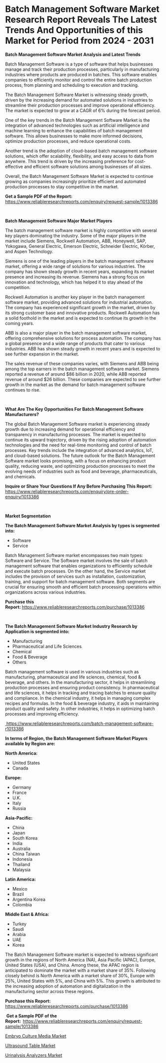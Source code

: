 <p><h1>Batch Management Software Market Research Report Reveals The Latest Trends And Opportunities of this Market for Period from 2024 - 2031</h1></p><p><strong>Batch Management Software Market Analysis and Latest Trends</strong></p>
<p><p>Batch Management Software is a type of software that helps businesses manage and track their production processes, particularly in manufacturing industries where products are produced in batches. This software enables companies to efficiently monitor and control the entire batch production process, from planning and scheduling to execution and tracking.</p><p>The Batch Management Software Market is witnessing steady growth, driven by the increasing demand for automated solutions in industries to streamline their production processes and improve operational efficiency. The market is expected to grow at a CAGR of 6% during the forecast period.</p><p>One of the key trends in the Batch Management Software Market is the integration of advanced technologies such as artificial intelligence and machine learning to enhance the capabilities of batch management software. This allows businesses to make more informed decisions, optimize production processes, and reduce operational costs.</p><p>Another trend is the adoption of cloud-based batch management software solutions, which offer scalability, flexibility, and easy access to data from anywhere. This trend is driven by the increasing preference for cost-effective and efficient software solutions among businesses of all sizes.</p><p>Overall, the Batch Management Software Market is expected to continue growing as companies increasingly prioritize efficient and automated production processes to stay competitive in the market.</p></p>
<p><strong>Get a Sample PDF of the Report:&nbsp;</strong> <a href="https://www.reliableresearchreports.com/enquiry/request-sample/1013386">https://www.reliableresearchreports.com/enquiry/request-sample/1013386</a></p>
<p>&nbsp;</p>
<p><strong>Batch Management Software Major Market Players</strong></p>
<p><p>The batch management software market is highly competitive with several key players dominating the industry. Some of the major players in the market include Siemens, Rockwell Automation, ABB, Honeywell, SAP, Yokogawa, General Electric, Emerson Electric, Schneider Electric, Körber, and Aspen Technology.</p><p>Siemens is one of the leading players in the batch management software market, offering a wide range of solutions for various industries. The company has shown steady growth in recent years, expanding its market presence and increasing its revenue. Siemens has a strong focus on innovation and technology, which has helped it to stay ahead of the competition.</p><p>Rockwell Automation is another key player in the batch management software market, providing advanced solutions for industrial automation. The company has experienced significant growth in the market, driven by its strong customer base and innovative products. Rockwell Automation has a solid foothold in the market and is expected to continue its growth in the coming years.</p><p>ABB is also a major player in the batch management software market, offering comprehensive solutions for process automation. The company has a global presence and a wide range of products that cater to various industries. ABB has shown steady growth in recent years and is expected to see further expansion in the market.</p><p>The sales revenue of these companies varies, with Siemens and ABB being among the top earners in the batch management software market. Siemens reported a revenue of around $86 billion in 2020, while ABB reported revenue of around $26 billion. These companies are expected to see further growth in the market as the demand for batch management software continues to rise.</p></p>
<p>&nbsp;</p>
<p><strong>What Are The Key Opportunities For Batch Management Software Manufacturers?</strong></p>
<p><p>The global Batch Management Software market is experiencing steady growth due to increasing demand for operational efficiency and transparency in manufacturing processes. The market is expected to continue its upward trajectory, driven by the rising adoption of automation technologies and the need for real-time monitoring and control of batch processes. Key trends include the integration of advanced analytics, IoT, and cloud-based solutions. The future outlook for the Batch Management Software market looks promising, with a focus on enhancing product quality, reducing waste, and optimizing production processes to meet the evolving needs of industries such as food and beverage, pharmaceuticals, and chemicals.</p></p>
<p><strong>Inquire or Share Your Questions If Any Before Purchasing This Report:</strong> <a href="https://www.reliableresearchreports.com/enquiry/pre-order-enquiry/1013386">https://www.reliableresearchreports.com/enquiry/pre-order-enquiry/1013386</a></p>
<p>&nbsp;</p>
<p><strong>Market Segmentation</strong></p>
<p><strong>The Batch Management Software Market Analysis by types is segmented into:</strong></p>
<p><ul><li>Software</li><li>Service</li></ul></p>
<p><p>Batch Management Software market encompasses two main types: Software and Service. The Software market involves the sale of batch management software that enables organizations to efficiently schedule and execute batch processes. On the other hand, the Service market includes the provision of services such as installation, customization, training, and support for batch management software. Both segments are crucial for ensuring smooth and efficient batch processing operations within organizations across various industries.</p></p>
<p><strong>Purchase this Report:&nbsp;</strong><a href="https://www.reliableresearchreports.com/purchase/1013386">https://www.reliableresearchreports.com/purchase/1013386</a></p>
<p>&nbsp;</p>
<p><strong>The Batch Management Software Market Industry Research by Application is segmented into:</strong></p>
<p><ul><li>Manufacturing</li><li>Pharmaceutical and Life Sciences</li><li>Chemical</li><li>Food & Beverage</li><li>Others</li></ul></p>
<p><p>Batch management software is used in various industries such as manufacturing, pharmaceutical and life sciences, chemical, food & beverage, and others. In the manufacturing sector, it helps in streamlining production processes and ensuring product consistency. In pharmaceutical and life sciences, it helps in tracking and tracing batches to ensure quality and compliance. In the chemical industry, it helps in managing complex recipes and formulas. In the food & beverage industry, it aids in maintaining product quality and safety. In other industries, it helps in optimizing batch processes and improving efficiency.</p></p>
<p><a href="https://www.reliableresearchreports.com/batch-management-software-r1013386">&nbsp;https://www.reliableresearchreports.com/batch-management-software-r1013386</a></p>
<p><strong>In terms of Region, the Batch Management Software Market Players available by Region are:</strong></p>
<p>
    <p> <strong> North America: </strong>
        <ul>
            <li>United States</li>
            <li>Canada</li>
        </ul>
        </p> 
    <p> <strong> Europe: </strong>
        <ul>
            <li>Germany</li>
            <li>France</li>
            <li>U.K.</li>
            <li>Italy</li>
            <li>Russia</li>
        </ul>
        </p> 
    <p> <strong> Asia-Pacific: </strong>
        <ul>
            <li>China</li>
            <li>Japan</li>
            <li>South Korea</li>
            <li>India</li>
            <li>Australia</li>
            <li>China Taiwan</li>
            <li>Indonesia</li>
            <li>Thailand</li>
            <li>Malaysia</li>
        </ul>
        </p> 
    <p> <strong> Latin America: </strong>
        <ul>
            <li>Mexico</li>
            <li>Brazil</li>
            <li>Argentina Korea</li>
            <li>Colombia</li>
        </ul>
        </p> 
    <p> <strong> Middle East & Africa: </strong>
        <ul>
            <li>Turkey</li>
            <li>Saudi</li>
            <li>Arabia</li>
            <li>UAE</li>
            <li>Korea</li>
        </ul>
    </p>
    </p>
<p><p>The Batch Management Software market is expected to witness significant growth in the regions of North America (NA), Asia Pacific (APAC), Europe, United States (USA), and China. Among these, the APAC region is anticipated to dominate the market with a market share of 35%. Following closely behind is North America with a market share of 30%, Europe with 25%, United States with 5%, and China with 5%. This growth is attributed to the increasing adoption of automation and digitalization in the manufacturing sector across these regions.</p></p>
<p><strong>Purchase this Report: </strong><a href="https://www.reliableresearchreports.com/purchase/1013386">https://www.reliableresearchreports.com/purchase/1013386</a></p>
<p>&nbsp;<strong>Get a Sample PDF of the Report:&nbsp;&nbsp;</strong><a href="https://www.reliableresearchreports.com/enquiry/request-sample/1013386">https://www.reliableresearchreports.com/enquiry/request-sample/1013386</a></p>
<p><strong></strong></p>
<p><p><a href="https://github.com/ruddyyedelwadw/Market-Research-Report-List-3/blob/main/embryo-culture-media-market.md">Embryo Culture Media Market</a></p><p><a href="https://github.com/AdrianaPaucek2023/Market-Research-Report-List-1/blob/main/ultrasound-table-market.md">Ultrasound Table Market</a></p><p><a href="https://github.com/lorenzaSchmeler/Market-Research-Report-List-1/blob/main/urinalysis-analyzers-market.md">Urinalysis Analyzers Market</a></p></p>